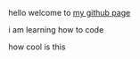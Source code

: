 hello welcome to [my github page](https://fnldrft.github.io/)

i am learning how to code 

how cool is this
